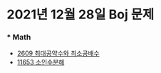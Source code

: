 # 2021년 12월 28일 Boj 문제

### \* Math

- [2609 최대공약수와 최소공배수](https://www.acmicpc.net/problem/2609)
- [11653 소인수분해](https://www.acmicpc.net/problem/11653)
